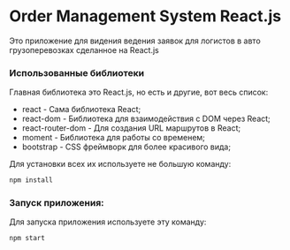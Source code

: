 # Order Management System React.js

Это приложение для видения ведения заявок для логистов в авто грузоперевозках сделанное на React.js

### Использованные библиотеки

Главная библиотека это React.js, но есть и другие, вот весь список:

- react - Сама библиотека React;
- react-dom - Библиотека для взаимодействия с DOM через React;
- react-router-dom - Для создания URL маршрутов в React;
- moment - Библиотека для работы со временем;
- bootstrap - CSS фреймворк для более красивого вида;

Для установки всех их используете не большую команду:

```sh
npm install
```

### Запуск приложения:

Для запуска приложения используете эту команду:

```sh
npm start
```
